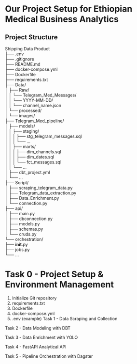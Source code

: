 Our Project Setup for Ethiopian Medical Business Analytics
=========================================================
Project Structure
-----------------
Shipping Data Product <br>
├── .env<br>
├── .gitignore<br>
├── README.md<br>
├── docker-compose.yml<br>
├── Dockerfile<br>
├── requirements.txt<br>
├── Data/<br>
│   ├── Raw/<br>
│   │   └── Telegram_Med_Messages/<br>
│   │       └── YYYY-MM-DD/<br>
│   │           └── channel_name.json<br>
│   └── processed/<br>
│       └── images/<br>
├── Telegram_Med_pipeline/<br>
│   ├── models/<br>
│   │   ├── staging/<br>
│   │   │   ├── stg_telegram_messages.sql<br>
│   │   │   └── ...<br>
│   │   ├── marts/<br>
│   │   │   ├── dim_channels.sql<br>
│   │   │   ├── dim_dates.sql<br>
│   │   │   └── fct_messages.sql<br>
│   │   └── ...<br>
│   ├── dbt_project.yml<br>
│   └── ...<br>
├── Script/<br>
│   ├── scraping_telegram_data.py<br>
│   ├── Telegram_data_extraction.py<br>
│   ├── Data_Enrichment.py<br>
│   └── connection.py<br>
├── api/<br>
│   ├── main.py<br>
│   ├── dbconnection.py<br>
│   ├── models.py<br>
│   ├── schemas.py<br>
│   └── cruds.py<br>
└── orchestration/<br>
    ├── __init__.py<br>
    ├── jobs.py<br>
    └── ...<br>

Task 0 - Project Setup & Environment Management
===============================================
1. Initialize Git repository
2. requirements.txt
3. Dockerfile
4. docker-compose.yml
5. .env (example)
Task 1 - Data Scraping and Collection

Task 2 - Data Modeling with DBT

Task 3 - Data Enrichment with YOLO

Task 4 - FastAPI Analytical API

Task 5 - Pipeline Orchestration with Dagster
